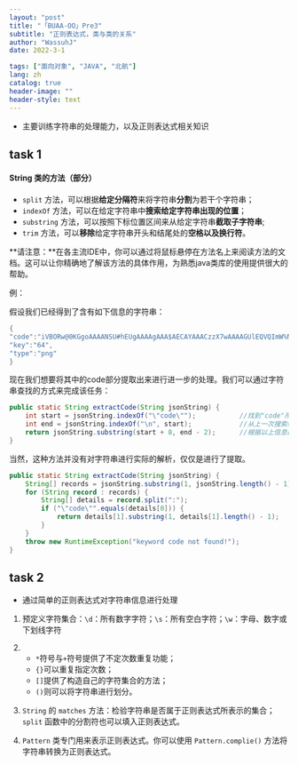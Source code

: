 ```yaml
---
layout: "post"
title: "「BUAA-OO」Pre3"
subtitle: "正则表达式，类与类的关系"
author: "WassuhJ"
date: 2022-3-1

tags: ["面向对象", "JAVA", "北航"]
lang: zh
catalog: true
header-image: ""
header-style: text
---
```


* 主要训练字符串的处理能力，以及正则表达式相关知识



## task 1

#### String 类的方法（部分）

- `split` 方法，可以根据**给定分隔符**来将字符串**分割**为若干个字符串；
- `indexOf` 方法，可以在给定字符串中**搜索给定字符串出现的位置**；
- `substring` 方法，可以按照下标位置区间来从给定字符串**截取子字符串**;
- `trim` 方法，可以**移除**给定字符串开头和结尾处的**空格以及换行符**。

**请注意：**在各主流IDE中，你可以通过将鼠标悬停在方法名上来阅读方法的文档。这可以让你精确地了解该方法的具体作用，为熟悉java类库的使用提供很大的帮助。

例：

假设我们已经得到了含有如下信息的字符串：

```java
{
"code":"iVBORw@0KGgoAAAANSU#hEUgAAAAgAAA$AECAYAAACzzX7wAAAAGUlEQVQImW%NggID/DKjgPzYOLpqwAr^xWAAAbkwv1&EmB71QAAAABJRU5*ErkJggg==",
"key":"64",
"type":"png"
}
```

现在我们想要将其中的code部分提取出来进行进一步的处理。我们可以通过字符串查找的方式来完成该任务：

```java
public static String extractCode(String jsonString) {
    int start = jsonString.indexOf("\"code\"");           //找到"code"所在之处；
    int end = jsonString.indexOf("\n", start);            //从上一次搜索结果开始向后搜索换行符
    return jsonString.substring(start + 8, end - 2);      //根据以上信息截取子串并返回
}
```

当然，这种方法并没有对字符串进行实际的解析，仅仅是进行了提取。

```java
public static String extractCode(String jsonString) {
    String[] records = jsonString.substring(1, jsonString.length() - 1).split(","); //将输入的字符串按照逗号分割开
    for (String record : records) {
        String[] details = record.split(":");                                       //分离每个分割出的字符串中的名称与值（按照冒号进一步分割）
        if ("\"code\"".equals(details[0])) {                                        //判断数据名称是否为"code"
            return details[1].substring(1, details[1].length() - 1);                //返回该数据对应的值。
        }
    }
    throw new RuntimeException("keyword code not found!");                          //未找到，报错
}
```



## task 2

* 通过简单的正则表达式对字符串信息进行处理



1. 预定义字符集合：`\d`：所有数字字符；`\s`：所有空白字符；`\w`：字母、数字或下划线字符
2. * `*`符号与`+`符号提供了不定次数重复功能；
   * `{}`可以重复指定次数；
   * `[]`提供了构造自己的字符集合的方法；
   * `()`则可以将字符串进行划分。

3. `String` 的 `matches` 方法：检验字符串是否属于正则表达式所表示的集合；`split` 函数中的分割符也可以填入正则表达式。

4. `Pattern` 类专门用来表示正则表达式。你可以使用 `Pattern.complie()` 方法将字符串转换为正则表达式。


